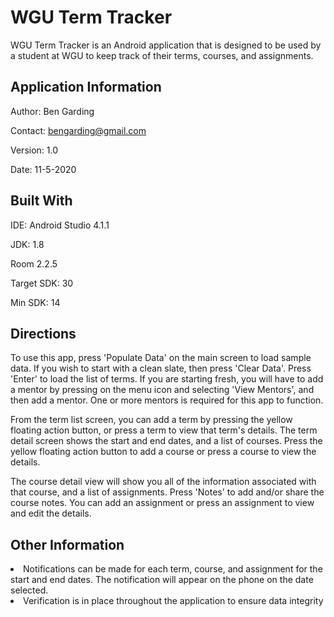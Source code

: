 # WGU Term Tracker

WGU Term Tracker is an Android application that is designed to be used by a student at WGU to keep
track of their terms, courses, and assignments.


## Application Information

Author: Ben Garding

Contact: bengarding@gmail.com

Version: 1.0

Date: 11-5-2020


## Built With

IDE: Android Studio 4.1.1

JDK: 1.8

Room 2.2.5

Target SDK: 30

Min SDK: 14


## Directions

To use this app, press 'Populate Data' on the main screen to load sample data. If you wish to start with a
clean slate, then press 'Clear Data'. Press 'Enter' to load the list of terms. If you are starting fresh,
you will have to add a mentor by pressing on the menu icon and selecting 'View Mentors', and then add a mentor.
One or more mentors is required for this app to function.

From the term list screen, you can add a term by pressing the yellow floating action button, or press a term
to view that term's details. The term detail screen shows the start and end dates, and a list of courses. Press
the yellow floating action button to add a course or press a course to view the details.

The course detail view will show you all of the information associated with that course, and a list of
assignments. Press 'Notes' to add and/or share the course notes. You can add an assignment or press an
assignment to view and edit the details.

## Other Information

<li> Notifications can be made for each term, course, and assignment for the start and end dates. The
notification will appear on the phone on the date selected.
<li> Verification is in place throughout the application to ensure data integrity